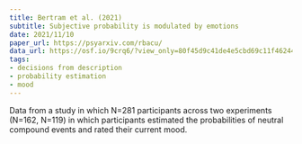 ```yaml
---
title: Bertram et al. (2021)
subtitle: Subjective probability is modulated by emotions
date: 2021/11/10
paper_url: https://psyarxiv.com/rbacu/
data_url: https://osf.io/9crq6/?view_only=80f45d9c41de4e5cbd69c11f462441f5
tags:
- decisions from description
- probability estimation
- mood
---
```


Data from a study in which N=281 participants across two experiments (N=162, N=119) in which participants estimated the probabilities of neutral compound events and rated their current mood.
